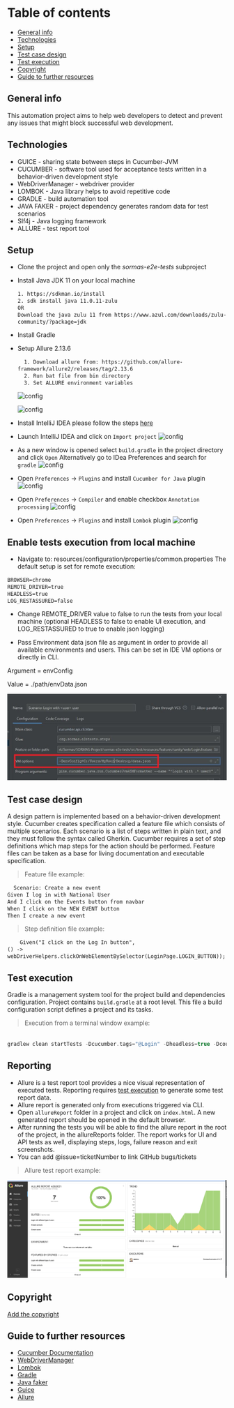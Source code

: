 # Table of contents

* [General info](#general-info)
* [Technologies](#technologies)
* [Setup](#setup)
* [Test case design](#test-case-design)
* [Test execution](#test-execution)
* [Copyright](#copyright)
* [Guide to further resources](#guide-to-further-resources)

## General info

This automation project aims to help web developers to detect and prevent any
issues that might block successful web development.

## Technologies

* GUICE - sharing state between steps in Cucumber-JVM
* CUCUMBER - software tool used for acceptance tests written in a
  behavior-driven development style
* WebDriverManager  - webdriver provider
* LOMBOK - Java library helps to avoid repetitive code
* GRADLE - build automation tool
* JAVA FAKER  - project dependency generates random data for test scenarios
* Slf4j - Java logging framework
* ALLURE - test report tool

## Setup

* Clone the project and open only the *sormas-e2e-tests* subproject

* Install Java JDK 11 on your local machine

    ```text
    1. https://sdkman.io/install
    2. sdk install java 11.0.11-zulu
  OR
  Download the java zulu 11 from https://www.azul.com/downloads/zulu-community/?package=jdk
    ```

* Install Gradle

* Setup Allure 2.13.6
  ```text
    1. Download allure from: https://github.com/allure-framework/allure2/releases/tag/2.13.6
    2. Run bat file from bin directory
    3. Set ALLURE environment variables
    ```
  ![config](./images/sc9.png)

  ![config](./images/sc10.png)
* Install IntelliJ IDEA please follow the steps [here](https://www.jetbrains.com/idea/)
* Launch IntelliJ IDEA and click on `Import project`
  ![config](./images/sc1.png)
* As a new window is opened select `build.gradle`  in the project directory and
  click `Open`
  Alternatively go to IDea Preferences and search for `gradle`
  ![config](./images/sc2.png)
* Open `Preferences` -> `Plugins` and install `Cucumber for Java` plugin
   ![config](./images/sc4.png)
* Open `Preferences` -> `Compiler` and enable checkbox `Annotation processing`
  ![config](./images/sc6.png)
* Open `Preferences` -> `Plugins` and install `Lombok` plugin
   ![config](./images/sc7.png)

## Enable tests execution from local machine

* Navigate to: resources/configuration/properties/common.properties
The default setup is set for remote execution:

```gherkin
BROWSER=chrome
REMOTE_DRIVER=true
HEADLESS=true 
LOG_RESTASSURED=false
```

* Change REMOTE_DRIVER value to false to run the tests from your local machine (optional HEADLESS to false to enable UI execution, and LOG_RESTASSURED to true to enable json logging)

* Pass Environment data json file as argument in order to provide all available environments and users. This can be set in IDE VM options or directly in CLI.

Argument = envConfig

Value = ./path/envData.json

![config](./images/configFIle.JPG)

## Test case design

A design pattern is implemented based on a behavior-driven development style.
Cucumber creates specification called a feature file which consists of
multiple scenarios. Each scenario is a list of steps written in plain text, and
they must follow the syntax called Gherkin. Cucumber requires a set of step
definitions which map steps for the action should be performed. Feature files
can be taken as a base for living documentation and executable specification.

> Feature file example:

```gherkin
  Scenario: Create a new event
Given I log in with National User
And I click on the Events button from navbar
When I click on the NEW EVENT button
Then I create a new event
```

> Step definition file example:

```gherkin
    Given("I click on the Log In button",
() -> webDriverHelpers.clickOnWebElementBySelector(LoginPage.LOGIN_BUTTON));
```

## Test execution

Gradle is a management system tool for the project build and dependencies
configuration. Project contains `build.gradle` at a root level.
This file a build configuration script defines a project and its tasks.

> Execution from a terminal window example:

````gradle

gradlew clean startTests -Dcucumber.tags="@Login" -Dheadless=true -Dcourgette.threads=9 -DenvConfig=C:/Users/MyUser/Desktop/envData.json

````

## Reporting

* Allure is a test report tool provides a nice visual representation of executed
tests. Reporting requires [test execution](#test-execution) to generate some
test report data.
* Allure report is generated only from executions triggered via CLI.
* Open `allureReport` folder in a project and click on `index.html`. A new
generated report should be opened in the default browser.
* After running the tests you will be able to find the allure report in the root
of the project, in the allureReports folder.
The report works for UI and API tests as well, displaying steps, logs, failure reason and exit screenshots.
* You can add @issue=ticketNumber
to link GitHub bugs/tickets

> Allure test report example:

![config](./images/sc8.png)

## Copyright

[Add the copyright](https://github.com/hzi-braunschweig/SORMAS-Project/blob/development/docs/ADDING_LICENSE.md)

## Guide to further resources

* [Cucumber Documentation](https://cucumber.io/docs/guides/)
* [WebDriverManager](https://bonigarcia.dev/webdrivermanager/)
* [Lombok](https://projectlombok.org/)
* [Gradle](https://gradle.org/)
* [Java faker](https://github.com/DiUS/java-faker)
* [Guice](http://www.thinkcode.se/blog/2017/08/16/sharing-state-between-steps-in-cucumberjvm-using-guice)
* [Allure](https://docs.qameta.io/allure/)

